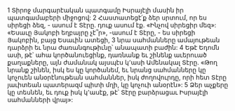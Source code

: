1 Տիրոջ մարգարէական պատգամը Իսրայէլի մասին իր պատգամաբերի միջոցով:
2 Հաստատեցէ՛ք ձեր սրտում, որ ես սիրեցի ձեզ, - ասում է Տէրը. դուք ասում էք. «Ինչով սիրեցիր մեզ»: «Եսաւը Յակոբի եղբայրը չէ՞ր», -ասում է Տէրը, - ես սիրեցի Յակոբին, բայց Եսաւին ատեցի, 3 նրա սահմանները ամայութեան դարձրի եւ նրա ժառանգութիւնը՝ անապատի բաժին: 4 Եթէ Եդոմն ասի, թէ՝ ահա կործանուեցինք, դառնանք եւ շինենք աւերուած քաղաքները, այն ժամանակ այսպէս կ՚ասի Ամենակալ Տէրը. «Թող նրանք շինեն, իսկ ես կը կործանեմ, եւ նրանց սահմանները կը կոչուեն անօրէնութեան սահմաններ, իսկ ժողովուրդը, որի հետ Տէրը յաւիտեան պատերազմ պիտի մղի, կը կոչուի անօրէն»: 5 Ձեր աչքերը կը տեսնեն, եւ դուք իսկ կ՚ասէք, թէ՝ Տէրը բարձրացաւ Իսրայէլի սահմանների վրայ»:
